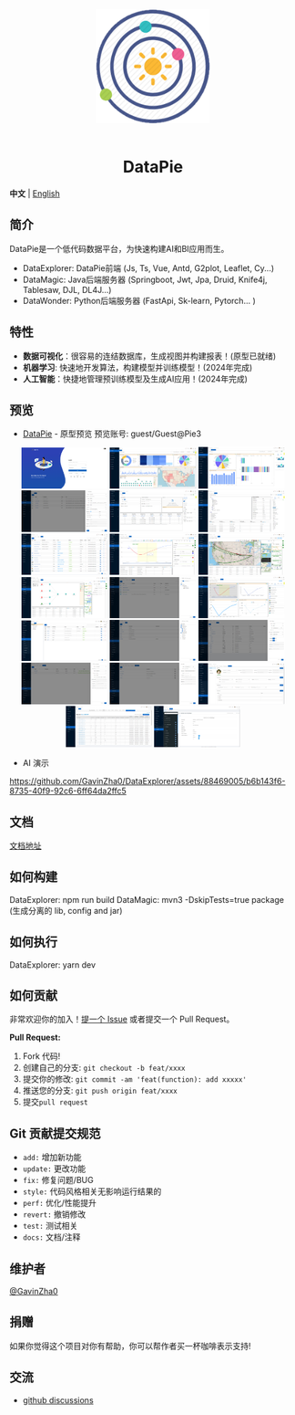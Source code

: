 <div align="center"> <a href="https://github.com/GavinZha0/DataPie"> <img alt="DataPie Logo" width="200" height="200" src="/public/resource/img/ninestar.png"> </a> <br> <br>

<h1>DataPie</h1>
</div>

**中文** | [English](./README.md)

## 简介
DataPie是一个低代码数据平台，为快速构建AI和BI应用而生。
- DataExplorer: DataPie前端 (Js, Ts, Vue, Antd, G2plot, Leaflet, Cy...)
- DataMagic: Java后端服务器 (Springboot, Jwt, Jpa, Druid, Knife4j, Tablesaw, DJL, DL4J...)
- DataWonder: Python后端服务器 (FastApi, Sk-learn, Pytorch... )

## 特性
- **数据可视化**：很容易的连结数据库，生成视图并构建报表！(原型已就绪)
- **机器学习**: 快速地开发算法，构建模型并训练模型！(2024年完成)
- **人工智能**：快捷地管理预训练模型及生成AI应用！(2024年完成)

## 预览
- [DataPie](http://ec2-18-117-145-38.us-east-2.compute.amazonaws:3721/) - 原型预览
预览账号: guest/Guest@Pie3

<p align="center">
    <img alt="DataPie Logo" width="30%" src="/public/resource/img/doc/login.png">
    <img alt="DataPie Logo" width="30%" src="/public/resource/img/doc/home.png">
    <img alt="DataPie Logo" width="30%" src="/public/resource/img/doc/dashboard.png">
    <img alt="DataPie Logo" width="30%" src="/public/resource/img/doc/source-datasource.png">
    <img alt="DataPie Logo" width="30%" src="/public/resource/img/doc/source-import.png">
    <img alt="DataPie Logo" width="30%" src="/public/resource/img/doc/vis-dataset.png">
    <img alt="DataPie Logo" width="30%" src="/public/resource/img/doc/vis-dataview1.png">
    <img alt="DataPie Logo" width="30%" src="/public/resource/img/doc/vis-dataview2.png">
    <img alt="DataPie Logo" width="30%" src="/public/resource/img/doc/vis-dataview3.png">
    <img alt="DataPie Logo" width="30%" src="/public/resource/img/doc/vis-dataview4.png">
    <img alt="DataPie Logo" width="30%" src="/public/resource/img/doc/vis-report1.png">
    <img alt="DataPie Logo" width="30%" src="/public/resource/img/doc/vis-report2.png">
    <img alt="DataPie Logo" width="30%" src="/public/resource/img/doc/admin-user.png">
    <img alt="DataPie Logo" width="30%" src="/public/resource/img/doc/admin-role.png">
    <img alt="DataPie Logo" width="30%" src="/public/resource/img/doc/admin-menu.png">
    <img alt="DataPie Logo" width="30%" src="/public/resource/img/doc/admin-param.png">
    <img alt="DataPie Logo" width="30%" src="/public/resource/img/doc/admin-org.png">
    <img alt="DataPie Logo" width="30%" src="/public/resource/img/doc/admin-center.png">
    <img alt="DataPie Logo" width="30%" src="/public/resource/img/doc/monitor-druid.png">
    <img alt="DataPie Logo" width="30%" src="/public/resource/img/doc/monitor-knife4j.png">
</p>

- AI 演示

https://github.com/GavinZha0/DataExplorer/assets/88469005/b6b143f6-8735-40f9-92c6-6ff64da2ffc5


## 文档
[文档地址](https://github.com/GavinZha0/DataPie/)

## 如何构建
DataExplorer: npm run build
DataMagic: mvn3 -DskipTests=true package (生成分离的 lib, config and jar)

## 如何执行
DataExplorer: yarn dev

## 如何贡献
非常欢迎你的加入！[提一个 Issue](https://github.com/GavinZha0/DataPie/issues/new/choose) 或者提交一个 Pull Request。

**Pull Request:**
1. Fork 代码!
2. 创建自己的分支: `git checkout -b feat/xxxx`
3. 提交你的修改: `git commit -am 'feat(function): add xxxxx'`
4. 推送您的分支: `git push origin feat/xxxx`
5. 提交`pull request`

## Git 贡献提交规范
  - `add:` 增加新功能
  - `update:` 更改功能
  - `fix:` 修复问题/BUG
  - `style:` 代码风格相关无影响运行结果的
  - `perf:` 优化/性能提升
  - `revert:` 撤销修改
  - `test:` 测试相关
  - `docs:` 文档/注释

## 维护者
[@GavinZha0](https://github.com/GavinZha0)

## 捐赠
如果你觉得这个项目对你有帮助，你可以帮作者买一杯咖啡表示支持!

## 交流
- [github discussions](https://github.com/GavinZha0/DataPie/discussions)